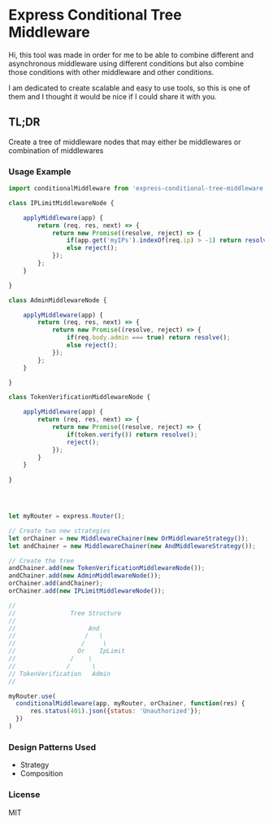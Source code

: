 # Express Conditional Tree Middleware

Hi, this tool was made in order for me to be able to combine different and asynchronous middleware 
using different conditions but also combine those conditions with other middleware and other conditions.

I am dedicated to create scalable and easy to use tools, so this is one of them and I thought it would be nice if I could share it with you.


## TL;DR
Create a tree of middleware nodes that may either be middlewares or combination of middlewares


### Usage Example

```javascript
import conditionalMiddleware from 'express-conditional-tree-middleware';

class IPLimitMiddlewareNode {    

    applyMiddleware(app) {
        return (req, res, next) => {
            return new Promise((resolve, reject) => {
                if(app.get('myIPs').indexOf(req.ip) > -1) return resolve();
                else reject();
            });
        };
    }

}

class AdminMiddlewareNode {

    applyMiddleware(app) {
        return (req, res, next) => {
            return new Promise((resolve, reject) => {
                if(req.body.admin === true) return resolve();
                else reject();
            });
        };
    }

}

class TokenVerificationMiddlewareNode {

    applyMiddleware(app) {
        return (req, res, next) => {
            return new Promise((resolve, reject) => {
                if(token.verify()) return resolve();
                reject();
            });
        }
    }
    
}




let myRouter = express.Router();

// Create two new strategies
let orChainer = new MiddlewareChainer(new OrMiddlewareStrategy());
let andChainer = new MiddlewareChainer(new AndMiddlewareStrategy());

// Create the tree
andChainer.add(new TokenVerificationMiddlewareNode());
andChainer.add(new AdminMiddlewareNode());
orChainer.add(andChainer);
orChainer.add(new IPLimitMiddlewareNode());

//
//               Tree Structure
//
//                    And
//                   /   \
//                  /     \
//                 Or    IpLimit 
//               /    \
//              /      \
// TokenVerification   Admin
//

myRouter.use(
  conditionalMiddleware(app, myRouter, orChainer, function(res) {
      res.status(401).json({status: 'Unauthorized'});
  })
)
```


### Design Patterns Used

* Strategy
* Composition


### License

MIT
